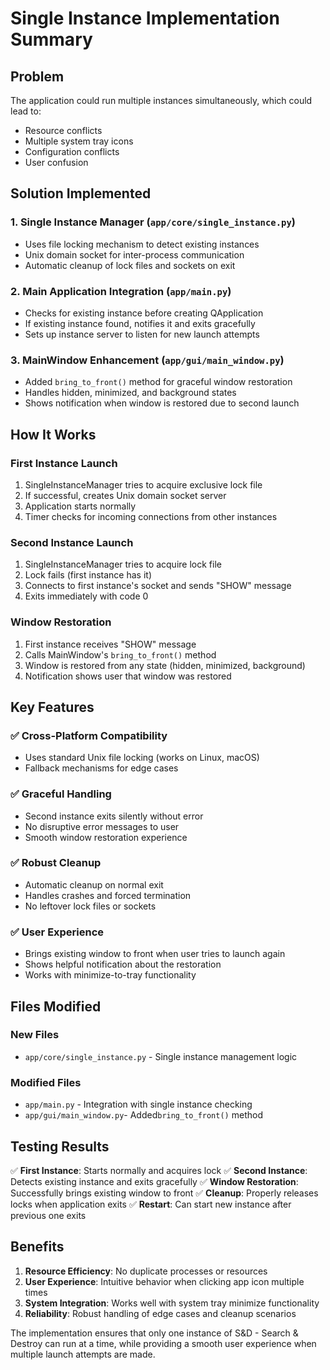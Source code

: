 # Single Instance Implementation Summary

## Problem

The application could run multiple instances simultaneously, which could lead to:

- Resource conflicts
- Multiple system tray icons
- Configuration conflicts
- User confusion

## Solution Implemented

### 1. Single Instance Manager (`app/core/single_instance.py`)

- Uses file locking mechanism to detect existing instances
- Unix domain socket for inter-process communication
- Automatic cleanup of lock files and sockets on exit

### 2. Main Application Integration (`app/main.py`)

- Checks for existing instance before creating QApplication
- If existing instance found, notifies it and exits gracefully
- Sets up instance server to listen for new launch attempts

### 3. MainWindow Enhancement (`app/gui/main_window.py`)

- Added `bring_to_front()` method for graceful window restoration
- Handles hidden, minimized, and background states
- Shows notification when window is restored due to second launch

## How It Works

### First Instance Launch

1. SingleInstanceManager tries to acquire exclusive lock file
2. If successful, creates Unix domain socket server
3. Application starts normally
4. Timer checks for incoming connections from other instances

### Second Instance Launch

1. SingleInstanceManager tries to acquire lock file
2. Lock fails (first instance has it)
3. Connects to first instance's socket and sends "SHOW" message
4. Exits immediately with code 0

### Window Restoration

1. First instance receives "SHOW" message
2. Calls MainWindow's `bring_to_front()` method
3. Window is restored from any state (hidden, minimized, background)
4. Notification shows user that window was restored

## Key Features

### ✅ Cross-Platform Compatibility

- Uses standard Unix file locking (works on Linux, macOS)
- Fallback mechanisms for edge cases

### ✅ Graceful Handling

- Second instance exits silently without error
- No disruptive error messages to user
- Smooth window restoration experience

### ✅ Robust Cleanup

- Automatic cleanup on normal exit
- Handles crashes and forced termination
- No leftover lock files or sockets

### ✅ User Experience

- Brings existing window to front when user tries to launch again
- Shows helpful notification about the restoration
- Works with minimize-to-tray functionality

## Files Modified

### New Files

- `app/core/single_instance.py` - Single instance management logic

### Modified Files

- `app/main.py` - Integration with single instance checking
- `app/gui/main_window.py`- Added`bring_to_front()` method

## Testing Results

✅ **First Instance**: Starts normally and acquires lock
✅ **Second Instance**: Detects existing instance and exits gracefully
✅ **Window Restoration**: Successfully brings existing window to front
✅ **Cleanup**: Properly releases locks when application exits
✅ **Restart**: Can start new instance after previous one exits

## Benefits

1. **Resource Efficiency**: No duplicate processes or resources
2. **User Experience**: Intuitive behavior when clicking app icon multiple times
3. **System Integration**: Works well with system tray minimize functionality
4. **Reliability**: Robust handling of edge cases and cleanup scenarios

The implementation ensures that only one instance of S&D - Search & Destroy can run at a time, while providing a smooth user experience when multiple launch attempts are made.
